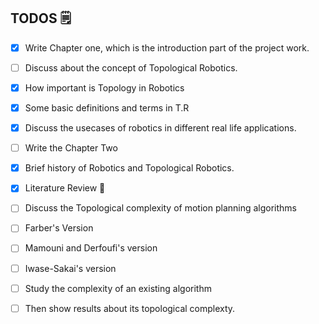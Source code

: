 ## TODOS 🗒
- [X] Write Chapter one, which is the introduction part of the project work.
- [ ] Discuss about the concept of Topological Robotics.
- [X] How important is Topology in Robotics
- [X] Some basic definitions and terms in T.R

- [X] Discuss the usecases of robotics in different real life applications.

- [ ] Write the Chapter Two
- [X] Brief history of Robotics and Topological Robotics.
- [X] Literature Review 📖
- [ ] Discuss the Topological complexity of motion planning algorithms
- [ ] Farber's Version
- [ ] Mamouni and Derfoufi's version
- [ ] Iwase-Sakai's version
- [ ] Study the complexity of an existing algorithm
- [ ] Then show results about its topological complexty.